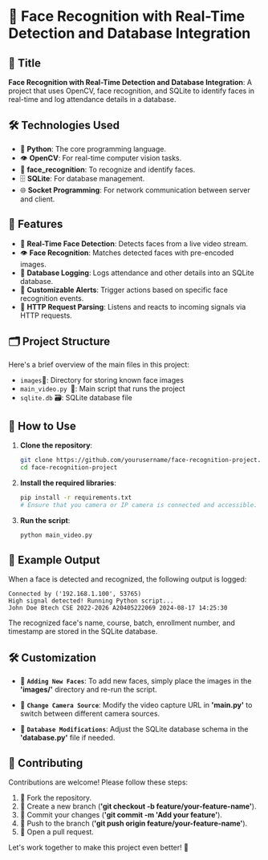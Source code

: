 # 🎉 Face Recognition with Real-Time Detection and Database Integration

## 🚀 Title

**Face Recognition with Real-Time Detection and Database Integration**: A project that uses OpenCV, face recognition, and SQLite to identify faces in real-time and log attendance details in a database.

## 🛠️ Technologies Used

- 🐍 **Python**: The core programming language.
- 👁️ **OpenCV**: For real-time computer vision tasks.
- 👤 **face_recognition**: To recognize and identify faces.
- 🗄️ **SQLite**: For database management.
- 🌐 **Socket Programming**: For network communication between server and client.


## 🌟 Features

- 🎥 **Real-Time Face Detection**: Detects faces from a live video stream.
- 👁️ **Face Recognition**: Matches detected faces with pre-encoded images.
- 💾 **Database Logging**: Logs attendance and other details into an SQLite database.
- 🔔 **Customizable Alerts**: Trigger actions based on specific face recognition events.
- 📨 **HTTP Request Parsing**: Listens and reacts to incoming signals via HTTP requests.

## 🗂️ Project Structure

Here's a brief overview of the main files in this project:

- `images`📁:  Directory for storing known face images
- `main_video.py `📝: Main script that runs the project
- `sqlite.db` 🗃️: SQLite database file

## 📝 How to Use

1. **Clone the repository**:
    ```bash
    git clone https://github.com/yourusername/face-recognition-project.git
    cd face-recognition-project

    ```

2. **Install the required libraries**:
    ```bash
    pip install -r requirements.txt
    # Ensure that you camera or IP camera is connected and accessible.
    ```

3. **Run the script**:
    ```bash
    python main_video.py
    ```
## 🎉 Example Output
When a face is detected and recognized, the following output is logged:
```plaintext
Connected by ('192.168.1.100', 53765)
High signal detected! Running Python script...
John Doe Btech CSE 2022-2026 A20405222069 2024-08-17 14:25:30
```
The recognized face's name, course, batch, enrollment number, and timestamp are stored in the SQLite database.

## 🛠️ Customization
- 👤 **`Adding New Faces`**: To add new faces, simply place the images in the **'images/'** directory and re-run the script.

- 🎥 **`Change Camera Source`**: Modify the video capture URL in **'main.py'** to switch between different camera sources.

- 💽 **`Database Modifications`**: Adjust the SQLite database schema in the **'database.py'** file if needed.


## 🤝 Contributing
Contributions are welcome! Please follow these steps:

1. 🍴 Fork the repository.
2. 🌿 Create a new branch (**'git checkout -b feature/your-feature-name'**).
3. 📝 Commit your changes (**'git commit -m 'Add your feature'**).
4. 🚀 Push to the branch (**'git push origin feature/your-feature-name'**).
5. 🔄 Open a pull request.

Let's work together to make this project even better! 🎉
